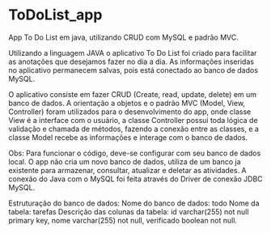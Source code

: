 # ToDoList_app
App To Do List em java, utilizando CRUD com MySQL e padrão MVC.

Utilizando a linguagem JAVA o aplicativo To Do List foi criado para facilitar as anotações que desejamos fazer no dia a dia.
As informações inseridas no aplicativo permanecem salvas, pois está conectado ao banco de dados MySQL.

O aplicativo consiste em fazer CRUD (Create, read, update, delete) em um banco de dados.
A orientação a objetos e o padrão MVC (Model, View, Controller) foram utilizados para o desenvolvimento do app,
onde classe View é a interface com o usuário, a classe Controller possui toda lógica de validação e chamada de métodos, fazendo a conexão entre as classes,
e a classe Model recebe as informações e interage com o banco de dados.

Obs: Para funcionar o código, deve-se configurar com seu banco de dados local.
O app não cria um novo banco de dados, utiliza de um banco ja existente para armazenar, consultar, atualizar e deletar as atividades.
A conexão do Java com o MySQL foi feita através do Driver de conexão JDBC MySQL.

Estruturação do banco de dados:
Nome do banco de dados: todo
Nome da tabela: tarefas
Descrição das colunas da tabela: id varchar(255) not null primary key, nome varchar(255) not null, verificado boolean not null.
